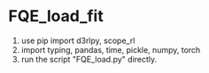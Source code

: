 # FQE_load_fit
1. use pip import d3rlpy, scope_rl
2. import typing, pandas, time, pickle, numpy, torch
3. run the script "FQE_load.py" directly.
